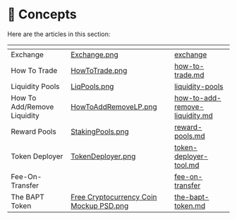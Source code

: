 # 🧬 Concepts

Here are the articles in this section:

<table data-card-size="large" data-view="cards"><thead><tr><th></th><th data-hidden data-card-cover data-type="files"></th><th data-hidden data-card-target data-type="content-ref"></th></tr></thead><tbody><tr><td>Exchange</td><td><a href="../../.gitbook/assets/Exchange.png">Exchange.png</a></td><td><a href="exchange/">exchange</a></td></tr><tr><td>How To Trade</td><td><a href="../../.gitbook/assets/HowToTrade.png">HowToTrade.png</a></td><td><a href="exchange/how-to-trade.md">how-to-trade.md</a></td></tr><tr><td>Liquidity Pools</td><td><a href="../../.gitbook/assets/LiqPools.png">LiqPools.png</a></td><td><a href="exchange/liquidity-pools/">liquidity-pools</a></td></tr><tr><td>How To Add/Remove Liquidity</td><td><a href="../../.gitbook/assets/HowToAddRemoveLP.png">HowToAddRemoveLP.png</a></td><td><a href="exchange/liquidity-pools/how-to-add-remove-liquidity.md">how-to-add-remove-liquidity.md</a></td></tr><tr><td>Reward Pools</td><td><a href="../../.gitbook/assets/StakingPools.png">StakingPools.png</a></td><td><a href="reward-pools.md">reward-pools.md</a></td></tr><tr><td>Token Deployer</td><td><a href="../../.gitbook/assets/TokenDeployer.png">TokenDeployer.png</a></td><td><a href="token-deployer-tool.md">token-deployer-tool.md</a></td></tr><tr><td>Fee-On-Transfer</td><td></td><td><a href="fee-on-transfer/">fee-on-transfer</a></td></tr><tr><td>The BAPT Token</td><td><a href="../../.gitbook/assets/Free Cryptocurrency Coin Mockup PSD.png">Free Cryptocurrency Coin Mockup PSD.png</a></td><td><a href="../../baptswap-concepts/concepts/the-bapt-token.md">the-bapt-token.md</a></td></tr></tbody></table>
